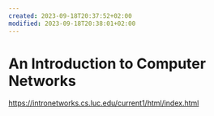```yaml
---
created: 2023-09-18T20:37:52+02:00
modified: 2023-09-18T20:38:01+02:00
---
```


# An Introduction to Computer Networks

<https://intronetworks.cs.luc.edu/current1/html/index.html>
